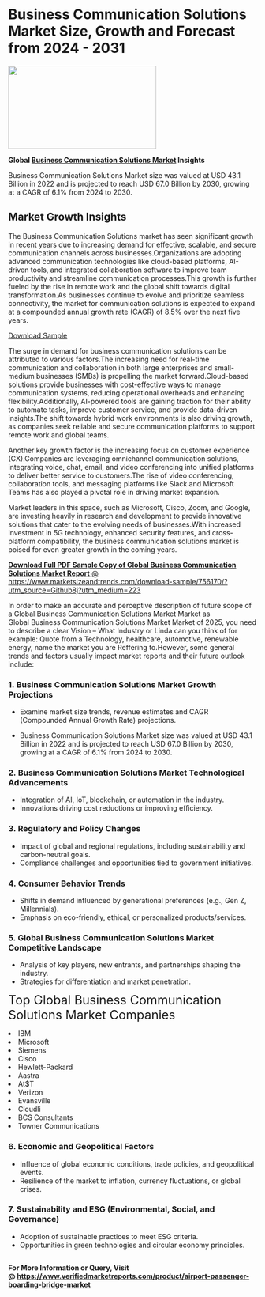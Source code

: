<H1>Business Communication Solutions Market Size, Growth and Forecast from 2024 - 2031</H1><img class="aligncenter size-medium wp-image-584254" src="https://thirdeyenews.in/wp-content/uploads/2024/09/Global-Market-Research-300x168.jpeg" alt="" width="300" height="168" /><p><strong>Global&nbsp;<a href="https://www.marketsizeandtrends.com/download-sample/756170/?utm_source=Github8j?utm_medium=223">Business Communication Solutions Market</a> Insights</strong></p><p>Business Communication Solutions Market size was valued at USD 43.1 Billion in 2022 and is projected to reach USD 67.0 Billion by 2030, growing at a CAGR of 6.1% from 2024 to 2030.</p><p><h2>Market Growth Insights</h2> <p>The Business Communication Solutions market has seen significant growth in recent years due to increasing demand for effective, scalable, and secure communication channels across businesses.Organizations are adopting advanced communication technologies like cloud-based platforms, AI-driven tools, and integrated collaboration software to improve team productivity and streamline communication processes.This growth is further fueled by the rise in remote work and the global shift towards digital transformation.As businesses continue to evolve and prioritize seamless connectivity, the market for communication solutions is expected to expand at a compounded annual growth rate (CAGR) of 8.5% over the next five years.</p> <p><a href="download_sample_link">Download Sample</a></p> <p>The surge in demand for business communication solutions can be attributed to various factors.The increasing need for real-time communication and collaboration in both large enterprises and small-medium businesses (SMBs) is propelling the market forward.Cloud-based solutions provide businesses with cost-effective ways to manage communication systems, reducing operational overheads and enhancing flexibility.Additionally, AI-powered tools are gaining traction for their ability to automate tasks, improve customer service, and provide data-driven insights.The shift towards hybrid work environments is also driving growth, as companies seek reliable and secure communication platforms to support remote work and global teams.</p> <p>Another key growth factor is the increasing focus on customer experience (CX).Companies are leveraging omnichannel communication solutions, integrating voice, chat, email, and video conferencing into unified platforms to deliver better service to customers.The rise of video conferencing, collaboration tools, and messaging platforms like Slack and Microsoft Teams has also played a pivotal role in driving market expansion.</p> <p>Market leaders in this space, such as Microsoft, Cisco, Zoom, and Google, are investing heavily in research and development to provide innovative solutions that cater to the evolving needs of businesses.With increased investment in 5G technology, enhanced security features, and cross-platform compatibility, the business communication solutions market is poised for even greater growth in the coming years.</p> <p><a href="get_more_link"></p><p><span class=""><strong>Download Full PDF Sample Copy of Global Business Communication Solutions Market Report</strong> @ <a href="https://www.marketsizeandtrends.com/download-sample/756170/?utm_source=Github8j?utm_medium=223" target="_blank">https://www.marketsizeandtrends.com/download-sample/756170/?utm_source=Github8j?utm_medium=223</a></span></p><p>In order to make an accurate and perceptive description of future scope of a Global&nbsp;Business Communication Solutions Market Market as Global&nbsp;Business Communication Solutions Market Market of 2025, you need to describe a clear Vision &ndash; What Industry or Linda can you think of for example: Quote from a Technology, healthcare, automotive, renewable energy, name the market you are Reffering to.However, some general trends and factors usually impact market reports and their future outlook include:</p><h3>1.&nbsp;<strong>Business Communication Solutions Market Growth Projections</strong></h3><ul><li>Examine market size trends, revenue estimates and CAGR (Compounded Annual Growth Rate) projections.</li><li><p>Business Communication Solutions Market size was valued at USD 43.1 Billion in 2022 and is projected to reach USD 67.0 Billion by 2030, growing at a CAGR of 6.1% from 2024 to 2030.</p></li></ul><h3>2.&nbsp;<strong>Business Communication Solutions Market Technological Advancements</strong></h3><ul><li>Integration of AI, IoT, blockchain, or automation in the industry.</li><li>Innovations driving cost reductions or improving efficiency.</li></ul><h3>3.&nbsp;<strong>Regulatory and Policy Changes</strong></h3><ul><li>Impact of global and regional regulations, including sustainability and carbon-neutral goals.</li><li>Compliance challenges and opportunities tied to government initiatives.</li></ul><h3>4.&nbsp;<strong>Consumer Behavior Trends</strong></h3><ul><li>Shifts in demand influenced by generational preferences (e.g., Gen Z, Millennials).</li><li>Emphasis on eco-friendly, ethical, or personalized products/services.</li></ul><h3>5.&nbsp;<strong>Global Business Communication Solutions Market Competitive Landscape</strong></h3><ul><li>Analysis of key players, new entrants, and partnerships shaping the industry.</li><li>Strategies for differentiation and market penetration.</li></ul><p data-pm-slice="1 1 []"><span style="color: inherit; font-family: inherit; font-size: 25px;">Top Global Business Communication Solutions Market Companies</span></p><div class="" data-test-id=""><p><li>IBM</li><li> Microsoft</li><li> Siemens</li><li> Cisco</li><li> Hewlett-Packard</li><li> Aastra</li><li> At$T</li><li> Verizon</li><li> Evansville</li><li> Cloudli</li><li> BCS Consultants</li><li> Towner Communications</li></p></div><h3>6.&nbsp;<strong>Economic and Geopolitical Factors</strong></h3><ul><li>Influence of global economic conditions, trade policies, and geopolitical events.</li><li>Resilience of the market to inflation, currency fluctuations, or global crises.</li></ul><h3>7.&nbsp;<strong>Sustainability and ESG (Environmental, Social, and Governance)</strong></h3><ul><li>Adoption of sustainable practices to meet ESG criteria.</li><li>Opportunities in green technologies and circular economy principles.</li></ul><h2><strong style="font-size: 14px;">For More Information or Query, Visit @&nbsp;</strong><a style="background-color: #ffffff; font-size: 14px;" href="https://www.marketsizeandtrends.com/report/business-communication-solutions-market/" target="_blank">https://www.verifiedmarketreports.com/product/airport-passenger-boarding-bridge-market</a></h2>